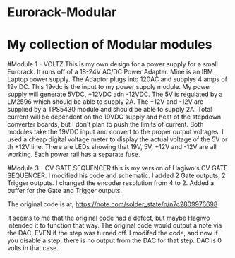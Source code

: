 # Eurorack-Modular


# My collection of Modular modules


#Module 1 - VOLTZ
This is my own design for a power supply for a small Eurorack.  It runs off of a 18-24V AC/DC Power Adapter.  Mine is an IBM Laptop power supply.  The Adaptor plugs into 120AC and supplys 4 amps of 19v DC.
This 19vdc is the input to my power supply module.  My power supply will generate 5VDC, +12VDC adn -12VDC.  The 5V is regulated by a LM2596 which should be able to supply 2A.  The +12V and -12V are supplied by a TPS5430 module and should be able to supply 2A. Total current will be dependent on the 19VDC supply and heat of the stepdown converter boards, but I don't plan to push the limits of current.  Both modules take the 19VDC input and convert to the proper output voltages.  I used a cheap digital voltage meter to display the actual voltage of the 5V or th +12V line.  There are LEDs showing that 19V, 5V, +12V and -12V are all working.  Each power rail has a separate fuse.  


#Module 3 - CV GATE SEQUENCER
this is my version of Hagiwo's CV GATE SEQUENCER.  I modified his code and schematic.  I added 2 Gate outputs, 2 Trigger outputs.  I changed the encoder resolution from 4 to 2.  Added a buffer for the Gate and Trigger outputs.

The original code is at;
https://note.com/solder_state/n/n7c2809976698

It seems to me that the original code had a defect, but maybe Hagiwo intended it to function that way.  The original code would output a note via the DAC, EVEN if the step was turned off.  I modifed the code, and now if you disable a step, there is no output from the DAC for that step.  DAC is 0 volts in that case.
